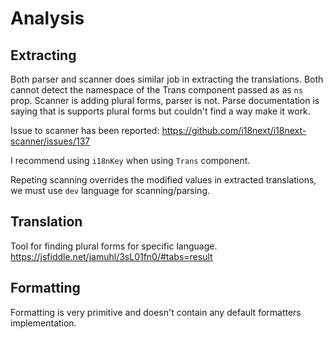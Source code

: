 # Analysis

## Extracting 

Both parser and scanner does similar job in extracting the translations.
Both cannot detect the namespace of the Trans component passed as 
as `ns` prop. Scanner is adding plural forms, parser is not. Parse documentation
is saying that is supports plural forms but couldn't find a way make it work.

Issue to scanner has been reported: https://github.com/i18next/i18next-scanner/issues/137

I recommend using `i18nKey` when using `Trans` component.

Repeting scanning overrides the modified values in extracted translations,
we must use `dev` language for scanning/parsing.


## Translation

Tool for finding plural forms for specific language. https://jsfiddle.net/jamuhl/3sL01fn0/#tabs=result

## Formatting

Formatting is very primitive and doesn't contain any default formatters implementation.
